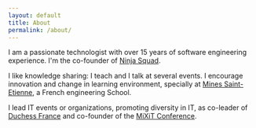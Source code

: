 ```yaml
---
layout: default
title: About
permalink: /about/
---
```


I am a passionate technologist with over 15 years of software engineering experience. I'm the co-founder of [Ninja Squad](http://ninja-squad.com/).

I like knowledge sharing: I teach and I talk at several events. I encourage innovation and change in learning environment, specially at [Mines Saint-Etienne](http://mines-stetienne.fr), a French engineering School.

I lead IT events or organizations, promoting diversity in IT, as co-leader of  [Duchess France](http://duchess-france.org) and co-founder of the [MiXiT Conference](https://mixitconf.org).
